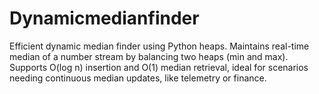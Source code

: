 # Dynamicmedianfinder
Efficient dynamic median finder using Python heaps. Maintains real-time median of a number stream by balancing two heaps (min and max). Supports O(log n) insertion and O(1) median retrieval, ideal for scenarios needing continuous median updates, like telemetry or finance.
